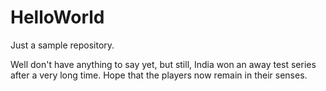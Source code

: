 # HelloWorld
Just a sample repository.

Well don't have anything to say yet, but still, India won an away test series after a very long time.
Hope that the players now remain in their senses.
